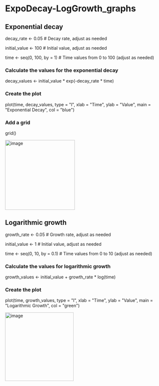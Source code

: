 # ExpoDecay-LogGrowth_graphs

## Exponential decay
decay_rate <- 0.05  # Decay rate, adjust as needed

initial_value <- 100  # Initial value, adjust as needed

time <- seq(0, 100, by = 1)  # Time values from 0 to 100 (adjust as needed)

### Calculate the values for the exponential decay
decay_values <- initial_value * exp(-decay_rate * time)

### Create the plot
plot(time, decay_values, type = "l", xlab = "Time", ylab = "Value",
     main = "Exponential Decay", col = "blue")

### Add a grid
grid()

<img width="227" alt="image" src="https://github.com/sherlynette/ExpoDecay-LogGrowth_graphs/assets/11760597/5936af70-130e-49c1-9065-747f507c9d78">


## Logarithmic growth
growth_rate <- 0.05  # Growth rate, adjust as needed

initial_value <- 1  # Initial value, adjust as needed

time <- seq(0, 10, by = 0.1)  # Time values from 0 to 10 (adjust as needed)

### Calculate the values for logarithmic growth
growth_values <- initial_value + growth_rate * log(time)

### Create the plot
plot(time, growth_values, type = "l", xlab = "Time", ylab = "Value",
     main = "Logarithmic Growth", col = "green")

<img width="223" alt="image" src="https://github.com/sherlynette/ExpoDecay-LogGrowth_graphs/assets/11760597/95c2fd1c-c1e3-4398-8a27-09778d334587">
